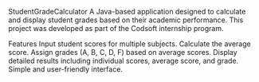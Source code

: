 StudentGradeCalculator
A Java-based application designed to calculate and display student grades based on their academic performance. This project was developed as part of the Codsoft internship program.

Features
Input student scores for multiple subjects.
Calculate the average score.
Assign grades (A, B, C, D, F) based on average scores.
Display detailed results including individual scores, average score, and grade.
Simple and user-friendly interface.
